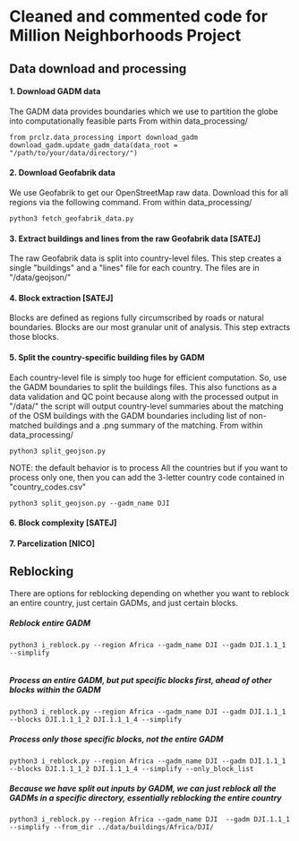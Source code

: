 # Cleaned and commented code for Million Neighborhoods Project
## Data download and processing

#### 1. Download GADM data
The GADM data provides boundaries which we use to partition the globe into computationally feasible parts
From within data_processing/
```
from prclz.data_processing import download_gadm
download_gadm.update_gadm_data(data_root = "/path/to/your/data/directory/")
```


#### 2. Download Geofabrik data
We use Geofabrik to get our OpenStreetMap raw data. Download this for all regions via the following command.
From within data_processing/
```
python3 fetch_geofabrik_data.py
```

#### 3. Extract buildings and lines from the raw Geofabrik data [SATEJ]
The raw Geofabrik data is split into country-level files. This step creates a single "buildings" and a "lines" file for each country. The files are in "/data/geojson/"

#### 4. Block extraction [SATEJ]
Blocks are defined as regions fully circumscribed by roads or natural boundaries. Blocks are our most granular unit of analysis. This step extracts those blocks.

#### 5. Split the country-specific building files by GADM
Each country-level file is simply too huge for efficient computation. So, use the GADM boundaries to split the buildings files. This also functions as a data validation and QC point because along with the processed output in "/data/" the script will output country-level summaries about the matching of the OSM buildings with the GADM boundaries including list of non-matched buildings and a .png summary of the matching. 
From within data_processing/
```
python3 split_geojson.py 
```
NOTE: the default behavior is to process All the countries but if you want to process only one, then you can add the
3-letter country code contained in "country_codes.csv"
```
python3 split_geojson.py --gadm_name DJI
```

#### 6. Block complexity [SATEJ]

#### 7. Parcelization [NICO]


## Reblocking
There are options for reblocking depending on whether you want to reblock an entire country, just certain GADMs, and just certain blocks. 

##### Reblock entire GADM
```
python3 i_reblock.py --region Africa --gadm_name DJI --gadm DJI.1.1_1 --simplify
         
```
##### Process an entire GADM, but put specific blocks first, ahead of other blocks within the GADM
```
python3 i_reblock.py --region Africa --gadm_name DJI --gadm DJI.1.1_1 --blocks DJI.1.1_1_2 DJI.1.1_1_4 --simplify
```
##### Process only those specific blocks, not the entire GADM
```
python3 i_reblock.py --region Africa --gadm_name DJI --gadm DJI.1.1_1 --blocks DJI.1.1_1_2 DJI.1.1_1_4 --simplify --only_block_list
```

##### Because we have split out inputs by GADM, we can just reblock all the GADMs in a specific directory, essentially reblocking the entire country
```
python3 i_reblock.py --region Africa --gadm_name DJI  --gadm DJI.1.1_1 --simplify --from_dir ../data/buildings/Africa/DJI/
         
```

